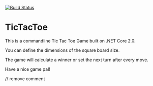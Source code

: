 [![Build Status](https://travis-ci.com/acangialosi/TicTacToe.svg?branch=master)](https://travis-ci.com/acangialosi/TicTacToe)


# TicTacToe


This is a commandline Tic Tac Toe Game built on .NET Core 2.0.

You can define the dimensions of the square board size.

The game will calculate a winner or set the next turn after every move.

Have a nice game pal!

// remove comment
